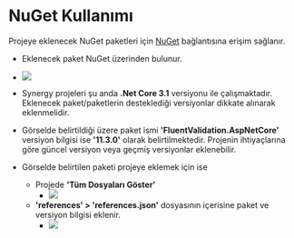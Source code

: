 # NuGet Kullanımı 
Projeye eklenecek NuGet paketleri için [NuGet](https://www.nuget.org/) bağlantısına erişim sağlanır.

- Eklenecek paket NuGet üzerinden bulunur.

- ![](https://docsbimser.blob.core.windows.net/imagecontainer/FluentValidationAspNetCore-b1c516d4-3330-4105-b2a5-9df504ba74ca.png)

- Synergy projeleri şu anda **.Net Core 3.1** versiyonu ile çalışmaktadır. Eklenecek paket/paketlerin desteklediği versiyonlar dikkate alınarak eklenmelidir.

- Görselde belirtildiği üzere paket ismi **'FluentValidation.AspNetCore'** versiyon bilgisi ise **'11.3.0'** olarak belirtilmektedir. Projenin ihtiyaçlarına göre güncel versiyon veya geçmiş versiyonlar eklenebilir.

- Görselde belirtilen paketi projeye eklemek için ise 
    - Projede **'Tüm Dosyaları Göster'** 
        - ![](https://docsbimser.blob.core.windows.net/imagecontainer/Görsel1-93fa17a1-1121-4fe7-8bf3-738a2e091bfc.png)
    - **'references' > 'references.json'** dosyasının içerisine paket ve versiyon bilgisi eklenir.
        - ![](https://docsbimser.blob.core.windows.net/imagecontainer/Görsel4-8f1c1156-29b7-490d-b204-b037498c426e.png)
